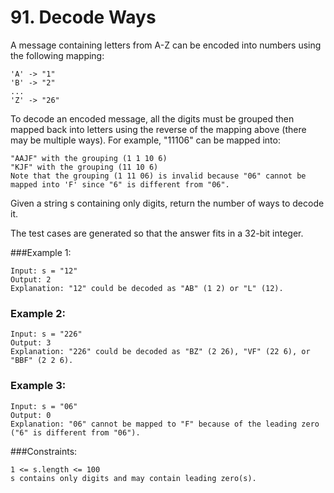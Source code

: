 # 91. Decode Ways

A message containing letters from A-Z can be encoded into numbers using the following mapping:
```
'A' -> "1"
'B' -> "2"
...
'Z' -> "26"
```
To decode an encoded message, all the digits must be grouped then mapped back into letters using the reverse of the mapping above (there may be multiple ways). For example, "11106" can be mapped into:
```
"AAJF" with the grouping (1 1 10 6)
"KJF" with the grouping (11 10 6)
Note that the grouping (1 11 06) is invalid because "06" cannot be mapped into 'F' since "6" is different from "06".
```

Given a string s containing only digits, return the number of ways to decode it.

The test cases are generated so that the answer fits in a 32-bit integer.

 

###Example 1:
```
Input: s = "12"
Output: 2
Explanation: "12" could be decoded as "AB" (1 2) or "L" (12).
```
### Example 2:
```
Input: s = "226"
Output: 3
Explanation: "226" could be decoded as "BZ" (2 26), "VF" (22 6), or "BBF" (2 2 6).
```
### Example 3:
```
Input: s = "06"
Output: 0
Explanation: "06" cannot be mapped to "F" because of the leading zero ("6" is different from "06").
```
 

###Constraints:
```
1 <= s.length <= 100
s contains only digits and may contain leading zero(s).
```
